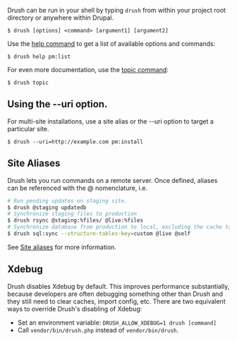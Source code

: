 Drush can be run in your shell by typing `drush` from within your project root directory or anywhere within Drupal.

    $ drush [options] <command> [argument1] [argument2]

Use the [help command](commands/help.md) to get a list of available options and commands:

    $ drush help pm:list

For even more documentation, use the [topic command](commands/core_topic.md):

    $ drush topic

Using the --uri option.
-----------

For multi-site installations, use a site alias or the --uri option to target a particular site.

    $ drush --uri=http://example.com pm:install

Site Aliases
------------

Drush lets you run commands on a remote server. Once defined, aliases can be referenced with the @ nomenclature, i.e.

```bash
# Run pending updates on staging site.
$ drush @staging updatedb
# Synchronize staging files to production
$ drush rsync @staging:%files/ @live:%files
# Synchronize database from production to local, excluding the cache table
$ drush sql:sync --structure-tables-key=custom @live @self
```

See [Site aliases](site-aliases.md) for more information.

Xdebug
------------

Drush disables Xdebug by default. This improves performance substantially, because developers are often debugging something other than Drush and they still need to clear caches, import config, etc. There are two equivalent ways to override Drush's disabling of Xdebug:

- Set an environment variable: `DRUSH_ALLOW_XDEBUG=1 drush [command]`
- Call `vendor/bin/drush.php` instead of `vendor/bin/drush`.
